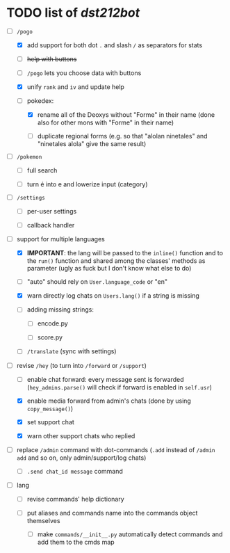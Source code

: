# TODO list of *dst212bot*

- [ ] `/pogo`
  
  - [x] add support for both dot `.` and slash `/` as separators for stats
  
  - [ ] ~~help with buttons~~
  
  - [ ] `/pogo` lets you choose data with buttons
  
  - [x] unify `rank` and `iv` and update help
  
  - [ ] pokedex:
    
    - [x] rename all of the Deoxys without "Forme" in their name (done also for other mons with "Forme" in their name)
    
    - [ ] duplicate regional forms (e.g. so that "alolan ninetales" and "ninetales alola" give the same result)

- [ ] `/pokemon`
  
  - [ ] full search
  
  - [ ] turn é into e and lowerize input (category)

- [ ] `/settings`
  
  - [ ] per-user settings
  
  - [ ] callback handler

- [ ] support for multiple languages
  
  - [x] **IMPORTANT**: the lang will be passed to the `inline()` function and to the `run()` function and shared among the classes' methods as parameter (ugly as fuck but I don't know what else to do)
  
  - [ ] "auto" should rely on `User.language_code` or "en"
  
  - [x] warn directly log chats on `Users.lang()` if a string is missing
  
  - [ ] adding missing strings:
    
    - [ ] encode.py
    
    - [ ] score.py
  
  - [ ] `/translate` (sync with settings)

- [ ] revise `/hey` (to turn into `/forward` or `/support`)
  
  - [ ] enable chat forward: every message sent is forwarded (`hey_admins.parse()` will check if forward is enabled in `self.usr`)
  
  - [x] enable media forward from admin's chats (done by using `copy_message()`)
  
  - [x] set support chat
  
  - [x] warn other support chats who replied

- [ ] replace `/admin` command with dot-commands (`.add` instead of `/admin add` and so on, only admin/support/log chats)
  
  - [ ] `.send chat_id message` command

- [ ] lang
  
  - [ ] revise commands' help dictionary
  
  - [ ] put aliases and commands name into the commands object themselves
    
    - [ ] make `commands/__init__.py` automatically detect commands and add them to the cmds map
